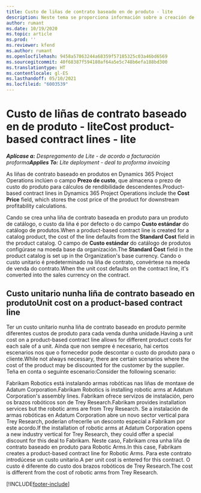 ```yaml
---
title: Custo de liñas de contrato baseado en de produto - lite
description: Neste tema se proporciona información sobre a creación de
author: rumant
ms.date: 10/19/2020
ms.topic: article
ms.prod: ''
ms.reviewer: kfend
ms.author: rumant
ms.openlocfilehash: 9458a57863244a68359f57185325c03a46bd6569
ms.sourcegitcommit: 40f68387f594180af64a5e5c748b6efa188bd300
ms.translationtype: HT
ms.contentlocale: gl-ES
ms.lasthandoff: 05/10/2021
ms.locfileid: "6003539"
---
```

# <a name="cost-product-based-contract-lines---lite"></a><span data-ttu-id="356c1-103">Custo de liñas de contrato baseado en de produto - lite</span><span class="sxs-lookup"><span data-stu-id="356c1-103">Cost product-based contract lines - lite</span></span>

<span data-ttu-id="356c1-104">_**Aplícase a:** Despregamento de Lite - de acordo a facturación proforma_</span><span class="sxs-lookup"><span data-stu-id="356c1-104">_**Applies To:** Lite deployment - deal to proforma invoicing_</span></span>


<span data-ttu-id="356c1-105">As liñas de contrato baseado en produtos en Dynamics 365 Project Operations inclúen o campo **Prezo de custo**, que almacena o prezo de custo do produto para cálculos de rendibilidade descendentes.</span><span class="sxs-lookup"><span data-stu-id="356c1-105">Product-based contract lines in Dynamics 365 Project Operations include the **Cost Price** field, which stores the cost price of the product for downstream profitability calculations.</span></span>

<span data-ttu-id="356c1-106">Cando se crea unha liña de contrato baseada en produto para un produto de catálogo, o custo da liña é por defecto o do campo **Custo estándar** do catálogo de produtos.</span><span class="sxs-lookup"><span data-stu-id="356c1-106">When a product-based contract line is created for a catalog product, the cost of the line defaults from the **Standard Cost** field in the product catalog.</span></span> <span data-ttu-id="356c1-107">O campo de **Custo estándar** do catálogo de produtos configúrase na moeda base da organización.</span><span class="sxs-lookup"><span data-stu-id="356c1-107">The **Standard Cost** field in the product catalog is set up in the Organization's base currency.</span></span> <span data-ttu-id="356c1-108">Cando o custo unitario é predeterminado na liña de contrato, convértese na moeda de venda do contrato.</span><span class="sxs-lookup"><span data-stu-id="356c1-108">When the unit cost defaults on the contract line, it's converted into the sales currency on the contract.</span></span>

## <a name="unit-cost-on-a-product-based-contract-line"></a><span data-ttu-id="356c1-109">Custo unitario nunha liña de contrato baseado en produto</span><span class="sxs-lookup"><span data-stu-id="356c1-109">Unit cost on a product-based contract line</span></span>

<span data-ttu-id="356c1-110">Ter un custo unitario nunha liña de contrato baseado en produto permite diferentes custos de produto para cada venda dunha unidade.</span><span class="sxs-lookup"><span data-stu-id="356c1-110">Having a unit cost on a product-based contract line allows for different product costs for each sale of a unit.</span></span> <span data-ttu-id="356c1-111">Aínda que non sempre é necesario, hai certos escenarios nos que o fornecedor pode descontar o custo do produto para o cliente.</span><span class="sxs-lookup"><span data-stu-id="356c1-111">While not always necessary, there are certain scenarios where the cost of the product may be discounted for the customer by the supplier.</span></span> <span data-ttu-id="356c1-112">Teña en conta o seguinte escenario:</span><span class="sxs-lookup"><span data-stu-id="356c1-112">Consider the following scenario:</span></span>

<span data-ttu-id="356c1-113">Fabrikam Robotics está instalando armas robóticas nas liñas de montaxe de Adatum Corporation.</span><span class="sxs-lookup"><span data-stu-id="356c1-113">Fabrikam Robotics is installing robotic arms at Adatum Corporation's assembly lines.</span></span> <span data-ttu-id="356c1-114">Fabrikam ofrece servizos de instalación, pero os brazos robóticos son de Trey Research.</span><span class="sxs-lookup"><span data-stu-id="356c1-114">Fabrikam provides installation services but the robotic arms are from Trey Research.</span></span> <span data-ttu-id="356c1-115">Se a instalación de armas robóticas en Adatum Corporation abre un novo sector vertical para Trey Research, poderían ofrecerlle un desconto especial a Fabrikam por este acordo.</span><span class="sxs-lookup"><span data-stu-id="356c1-115">If the installation of robotic arms at Adatum Corporation opens a new industry vertical for Trey Research, they could offer a special discount for this deal to Fabrikam.</span></span> <span data-ttu-id="356c1-116">Neste caso, Fabrikam crea unha liña de contrato baseado en produto para Robotic Arms.</span><span class="sxs-lookup"><span data-stu-id="356c1-116">In this case, Fabrikam creates a product-based contract line for Robotic Arms.</span></span> <span data-ttu-id="356c1-117">Para este contrato introdúcese un custo unitario.</span><span class="sxs-lookup"><span data-stu-id="356c1-117">A per unit cost is entered for this contract.</span></span> <span data-ttu-id="356c1-118">O custo é diferente do custo dos brazos robóticos de Trey Research.</span><span class="sxs-lookup"><span data-stu-id="356c1-118">The cost is different from the cost of robotic arms from Trey Research.</span></span>


[!INCLUDE[footer-include](../../includes/footer-banner.md)]